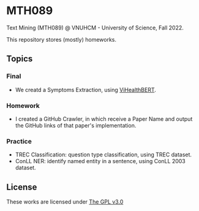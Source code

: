 # MTH089
Text Mining (MTH089) @ VNUHCM - University of Science, Fall 2022.

This repository stores (mostly) homeworks.

## Topics

### Final
- We creatd a Symptoms Extraction, using [ViHealthBERT](https://github.com/trhgquan/DemoVnHealthBERT).

### Homework
- I created a GitHub Crawler, in which receive a Paper Name and output the GitHub links of that paper's implementation.

### Practice
- TREC Classification: question type classification, using TREC dataset.
- ConLL NER: identify named entity in a sentence, using ConLL 2003 dataset.

## License
These works are licensed under [The GPL v3.0](LICENSE)